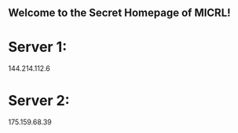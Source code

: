 ## Welcome to the Secret Homepage of MICRL!
# Server 1:
144.214.112.6
# Server 2:
175.159.68.39








